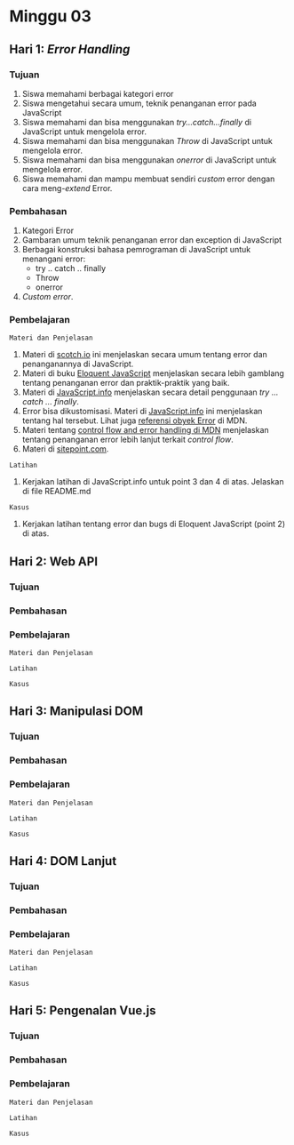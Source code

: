 # Minggu 03

## Hari 1: *Error Handling*

### Tujuan

1. Siswa memahami berbagai kategori error
2. Siswa mengetahui secara umum, teknik penanganan error pada JavaScript
3. Siswa memahami dan bisa menggunakan *try...catch...finally* di JavaScript untuk mengelola error.
4. Siswa memahami dan bisa menggunakan *Throw* di JavaScript untuk mengelola error.
5. Siswa memahami dan bisa menggunakan *onerror* di JavaScript untuk mengelola error.
6. Siswa memahami dan mampu membuat sendiri *custom* error dengan cara meng-*extend* Error.

### Pembahasan

1. Kategori Error
2. Gambaran umum teknik penanganan error dan exception di JavaScript
3. Berbagai konstruksi bahasa pemrograman di JavaScript untuk menangani error:
    * try .. catch .. finally
    * Throw
    * onerror
4. *Custom error*.

### Pembelajaran

```
Materi dan Penjelasan
```

1. Materi di [scotch.io](https://scotch.io/tutorials/proper-error-handling-in-javascript) ini menjelaskan secara umum tentang error dan penanganannya di JavaScript.
2. Materi di buku [Eloquent JavaScript](https://eloquentjavascript.net/08_error.html) menjelaskan secara lebih gamblang tentang penanganan error dan praktik-praktik yang baik.
3. Materi di [JavaScript.info](http://javascript.info/try-catch) menjelaskan secara detail penggunaan *try ... catch ... finally*.
4. Error bisa dikustomisasi. Materi di [JavaScript.info](http://javascript.info/custom-errors) ini menjelaskan tentang hal tersebut. Lihat juga [referensi obyek Error](https://developer.mozilla.org/en-US/docs/Web/JavaScript/Reference/Global_Objects/Error) di MDN.
5. Materi tentang [control flow and error handling di MDN](https://developer.mozilla.org/en-US/docs/Web/JavaScript/Guide/Control_flow_and_error_handling) menjelaskan tentang penanganan error lebih lanjut terkait *control flow*.
6. Materi di [sitepoint.com](https://www.sitepoint.com/exceptional-exception-handling-in-javascript/).

```
Latihan
```

1. Kerjakan latihan di JavaScript.info untuk point 3 dan 4 di atas. Jelaskan di file README.md

```
Kasus
```

1. Kerjakan latihan tentang error dan bugs di Eloquent JavaScript (point 2) di atas.

## Hari 2: Web API

### Tujuan

### Pembahasan

### Pembelajaran

```
Materi dan Penjelasan
```

```
Latihan
```

```
Kasus
```

## Hari 3: Manipulasi DOM 

### Tujuan

### Pembahasan

### Pembelajaran

```
Materi dan Penjelasan
```

```
Latihan
```

```
Kasus
```

## Hari 4: DOM Lanjut 

### Tujuan

### Pembahasan

### Pembelajaran

```
Materi dan Penjelasan
```

```
Latihan
```

```
Kasus
```


## Hari 5: Pengenalan Vue.js 

### Tujuan

### Pembahasan

### Pembelajaran

```
Materi dan Penjelasan
```

```
Latihan
```

```
Kasus
```


